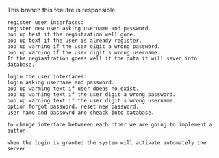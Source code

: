 This branch this feautre is responsible:

    register user interfaces:
    register new user asking username and password.
    pop up test if the registration well gone.
    pop up text if the user is already register.
    pop up warning if the user digit a wrong password.
    pop up warning if the user digit s wrong username.
    If the regiastration goeas well it the data it will saved into database.
 
    login the user interfaces:
    login asking username and password.
    pop up warming text if user doeas no exist.
    pop up warning text if the user digit a wrong password.
    pop up warning text if the user digit s wrong username.
    option forgot password. reset new password.
    user name and passowrd are cheack into database.   

    to change interface betweeen each other we are going to implement a button.

    when the login is granted the system will activate automately the server.